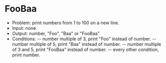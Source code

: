 # FooBaa
- Problem: print numbers from 1 to 100 on a new line.
- Input: none.
- Output: number, "Foo", "Baa" or "FooBaa"
- Conditions:
-- number multiple of 3, print "Foo" instead of number.
-- number multiple of 5, print "Baa" instead of number.
-- number multiple of 3 and 5, print "FooBaa" instead of number.
-- every other condition, print number.